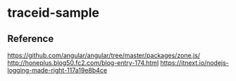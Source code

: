 # traceid-sample


## Reference

https://github.com/angular/angular/tree/master/packages/zone.js/
http://honeplus.blog50.fc2.com/blog-entry-174.html
https://itnext.io/nodejs-logging-made-right-117a19e8b4ce
